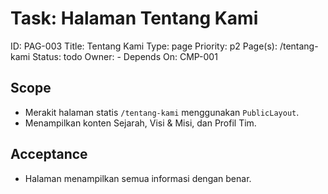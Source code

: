 # Task: Halaman Tentang Kami
ID: PAG-003
Title: Tentang Kami
Type: page
Priority: p2
Page(s): /tentang-kami
Status: todo
Owner: -
Depends On: CMP-001

## Scope
- Merakit halaman statis `/tentang-kami` menggunakan `PublicLayout`.
- Menampilkan konten Sejarah, Visi & Misi, dan Profil Tim.

## Acceptance
- Halaman menampilkan semua informasi dengan benar.
